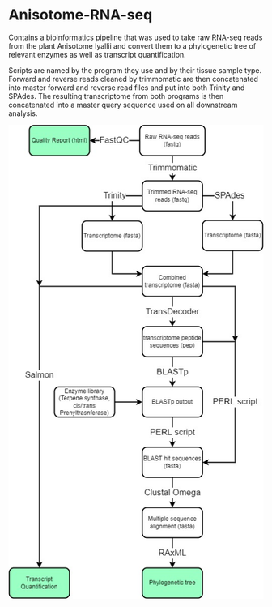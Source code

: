 # Anisotome-RNA-seq
Contains a bioinformatics pipeline that was used to take raw RNA-seq reads from the plant Anisotome lyallii and convert them to a phylogenetic tree of relevant enzymes as well as transcript quantification.

Scripts are named by the program they use and by their tissue sample type. Forward and reverse reads cleaned by trimmomatic are then concatenated into master forward and reverse read files and put into both Trinity and SPAdes. The resulting transcriptome from both programs is then concatenated into a master query sequence used on all downstream analysis.

<img src="AnisoscriptPipeline.jpg" style="text-align: center;">



